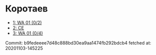 # Коротаев
- [1: WA 01 (0/2)](1.md)
- [2: CE](2.md)
- [3: WA 01 (0/4)](3.md)

Commit: b9fedeeee7d48c888bd30ea9aa1474fb292bdcb4
 fetched at: 20201103-145225
